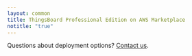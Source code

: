 ```yaml
---
layout: common
title: ThingsBoard Professional Edition on AWS Marketplace
notitle: "true"
---
```


<div id="background">
    <div class="main1"></div><div class="small1"></div><div class="small2"></div><div class="small3"></div><div class="small4"></div>
</div>

<section id="install-pe">
    <div id="mlb2-11010244" style="display: none;" class="deploy-form deploy-cloud ml-subscribe-form ml-subscribe-form-11010244">
        <form id="contact-form" class="contact-form" action="https://app.mailerlite.com/webforms/submit/x1e5q3" data-id="1174474" data-code="x1e5q3" method="POST" target="_blank">
            <fieldset>
                <div class="form-title center">
                    <h1>Deploy ThingsBoard PE Maker</h1>
                </div>
                <div class="cloud-provider">
                    <div class="logo-container partner">
                        <img src="/images/pe/aws_logo.svg">
                    </div>
                    <div class="cloud-provider-desc">
                        <p>Deploy using AWS marketplace. With up to 10 devices, this pricing model is ideal for makers that are getting started with ThingsBoard PE.</p>
                        <p>
                            <span class="cloud-price-aws">$0.014/hr or $100/year (18% savings)</span>
                            <span class="cloud-price-aws-desc"> for software + AWS usage fees</span>
                            <br/>                                            
                            (<span class="cloud-price-onwards">$10/month</span>
                            <span class="cloud-price-onwards-desc"> calculated based on ~720 usage hours</span>)
                        </p>  
                    </div>
                </div>
                <p>Please fill this form to get deployment instructions.</p>
                <div class="form-section">
                    <div class="form-element first half">
                        <label for="first-name">
                            <input class="form-control" value="" placeholder="Enter First Name" name="first-name" type="text" size="40" maxlength="50">
                            <p>First Name*</p>
                        </label>
                    </div>
                    <div class="form-element half">
                        <label for="last-name">
                            <input class="form-control" value="" placeholder="Enter Last Name" name="last-name" type="text" size="40" maxlength="50">
                            <p>Last Name*</p>
                        </label>
                    </div>
                    <div class="form-element first half">
                        <label for="email">
                            <input class="form-control" value="" placeholder="Enter Email" name="email" type="email" size="40" maxlength="80">
                            <p>Email Address*</p>
                        </label>
                    </div>
                    <div class="form-element half">
                        <label for="company">
                            <input class="form-control" value="" placeholder="Enter Company" name="company" type="text" size="40" maxlength="80">
                            <p>Company*</p>
                        </label>
                    </div>
                    <div class="form-element first half">
                        <label for="fields[phone]">
                            <input class="form-control" value="" placeholder="Enter Phone Number" name="company" type="text" size="40" maxlength="80">
                            <p>Phone Number</p>
                        </label>    
                    </div>
                </div>
                <input type="hidden" name="ml-submit" value="1" />
                <button class="button" type="submit" class="primary">
                    Submit
                </button>
                <button disabled="disabled" style="display: none;" type="button" class="loading">
                    <img src="https://static.mailerlite.com/images/rolling@2x.gif" width="20" height="20" style="width: 20px; height: 20px;">
                </button>
            </fieldset>
        </form>
    </div>            
    <div id="mlb2-11010932" style="display: none;" class="deploy-form deploy-cloud ml-subscribe-form ml-subscribe-form-11010932">
        <form class="ml-block-form" action="https://app.mailerlite.com/webforms/submit/c1a6q7" data-id="1174562" data-code="c1a6q7" method="POST" target="_blank">
            <fieldset>
                <div class="form-title center">
                    <h1>Deploy ThingsBoard PE Prototype</h1>
                </div>
                <div class="cloud-provider">
                    <div class="logo-container partner">
                        <img src="/images/pe/aws_logo.svg">
                    </div>
                    <div class="cloud-provider-desc">
                        <p>Deploy using AWS marketplace. With up to 100 devices and white-labeling feature enabled, this pricing model is ideal for PoCs and to be used as an ultimate selling tool for your solution.</p>
                        <p>
                            <span class="cloud-price-aws">$0.138/hr or $1000/year (17% savings)</span>
                            <span class="cloud-price-aws-desc"> for software + AWS usage fees</span>
                            <br/>                                            
                            (<span class="cloud-price-onwards">$99/month</span>
                            <span class="cloud-price-onwards-desc"> calculated based on ~720 usage hours</span>)
                        </p>  
                    </div>
                </div>
                <p>Please fill this form to get deployment instructions.</p>
                <div class="form-section">
                    <div class="form-element first half">
                        <label for="first-name">
                            <input class="form-control" value="" placeholder="Enter First Name" name="first-name" type="text" size="40" maxlength="50">
                            <p>First Name*</p>
                        </label>
                    </div>
                    <div class="form-element half">
                        <label for="last-name">
                            <input class="form-control" value="" placeholder="Enter Last Name" name="last-name" type="text" size="40" maxlength="50">
                            <p>Last Name*</p>
                        </label>
                    </div>
                    <div class="form-element first half">
                        <label for="email">
                            <input class="form-control" value="" placeholder="Enter Email" name="email" type="email" size="40" maxlength="80">
                            <p>Email Address*</p>
                        </label>
                    </div>
                    <div class="form-element half">
                        <label for="company">
                            <input class="form-control" value="" placeholder="Enter Company" name="company" type="text" size="40" maxlength="80">
                            <p>Company*</p>
                        </label>
                    </div>
                    <div class="form-element first half">
                        <label for="fields[phone]">
                            <input class="form-control" value="" placeholder="Enter Phone Number" name="company" type="text" size="40" maxlength="80">
                            <p>Phone Number</p>
                        </label>    
                    </div>
                </div>
                <input type="hidden" name="ml-submit" value="1" />
                <button class="button" type="submit" class="primary">
                    Submit
                </button>
                <button disabled="disabled" style="display: none;" type="button" class="loading">
                    <img src="https://static.mailerlite.com/images/rolling@2x.gif" width="20" height="20" style="width: 20px; height: 20px;">
                </button>
            </fieldset>
        </form>
    </div>         
    <div id="mlb2-11010992" style="display: none;" class="deploy-form deploy-cloud ml-subscribe-form ml-subscribe-form-11010992">
        <form class="ml-block-form" action="https://app.mailerlite.com/webforms/submit/f6r0q1" data-id="1174572" data-code="f6r0q1" method="POST" target="_blank">
            <fieldset>
                <div class="form-title center">
                    <h1>Deploy ThingsBoard PE Startup</h1>
                </div>
                <div class="cloud-provider">
                    <div class="logo-container partner">
                        <img src="/images/pe/aws_logo.svg">
                    </div>
                    <div class="cloud-provider-desc">
                        <p>Deploy using AWS marketplace. With up to 500 devices and white-labeling feature enabled, this pricing model is ideal for startups and field trials.</p>
                        <p>
                            <span class="cloud-price-aws">$0.277/hr or $2000/year (18% savings)</span>
                            <span class="cloud-price-aws-desc"> for software + AWS usage fees</span>
                            <br/>                                            
                            (<span class="cloud-price-onwards">$199/month</span>
                            <span class="cloud-price-onwards-desc"> calculated based on ~720 usage hours</span>)
                        </p>  
                    </div>
                </div>
                <p>Please fill this form to get deployment instructions.</p>
                <div class="form-section">
                    <div class="form-element first half">
                        <label for="first-name">
                            <input class="form-control" value="" placeholder="Enter First Name" name="first-name" type="text" size="40" maxlength="50">
                            <p>First Name*</p>
                        </label>
                    </div>
                    <div class="form-element half">
                        <label for="last-name">
                            <input class="form-control" value="" placeholder="Enter Last Name" name="last-name" type="text" size="40" maxlength="50">
                            <p>Last Name*</p>
                        </label>
                    </div>
                    <div class="form-element first half">
                        <label for="email">
                            <input class="form-control" value="" placeholder="Enter Email" name="email" type="email" size="40" maxlength="80">
                            <p>Email Address*</p>
                        </label>
                    </div>
                    <div class="form-element half">
                        <label for="company">
                            <input class="form-control" value="" placeholder="Enter Company" name="company" type="text" size="40" maxlength="80">
                            <p>Company*</p>
                        </label>
                    </div>
                    <div class="form-element first half">
                        <label for="fields[phone]">
                            <input class="form-control" value="" placeholder="Enter Phone Number" name="company" type="text" size="40" maxlength="80">
                            <p>Phone Number</p>
                        </label>    
                    </div>
                </div>
                <input type="hidden" name="ml-submit" value="1" />
                <button class="button" type="submit" class="primary">
                    Submit
                </button>
                <button disabled="disabled" style="display: none;" type="button" class="loading">
                    <img src="https://static.mailerlite.com/images/rolling@2x.gif" width="20" height="20" style="width: 20px; height: 20px;">
                </button>
            </fieldset>
        </form>
    </div>  
    <div id="mlb2-11011018" style="display: none;" class="deploy-form deploy-cloud ml-subscribe-form ml-subscribe-form-11011018">
        <form class="ml-block-form" action="https://app.mailerlite.com/webforms/submit/w2i0j2" data-id="1174576" data-code="w2i0j2" method="POST" target="_blank">
            <fieldset>
                <div class="form-title center">
                    <h1>Deploy ThingsBoard PE Business</h1>
                </div>
                <div class="cloud-provider">
                    <div class="logo-container partner">
                        <img src="/images/pe/aws_logo.svg">
                    </div>
                    <div class="cloud-provider-desc">
                        <p>Deploy using AWS marketplace. With up to 1000 devices and white-labeling feature enabled, this pricing model is ideal for small businesses and solutions.</p>
                        <p>
                            <span class="cloud-price-aws">$0.416/hr or $3000/year (18% savings)</span>
                            <span class="cloud-price-aws-desc"> for software + AWS usage fees</span>
                            <br/>                                            
                            (<span class="cloud-price-onwards">$299/month</span>
                            <span class="cloud-price-onwards-desc"> calculated based on ~720 usage hours</span>)
                        </p>  
                    </div>
                </div>
                <p>Please fill this form to get deployment instructions.</p>
                <div class="form-section">
                    <div class="form-element first half">
                        <label for="first-name">
                            <input class="form-control" value="" placeholder="Enter First Name" name="first-name" type="text" size="40" maxlength="50">
                            <p>First Name*</p>
                        </label>
                    </div>
                    <div class="form-element half">
                        <label for="last-name">
                            <input class="form-control" value="" placeholder="Enter Last Name" name="last-name" type="text" size="40" maxlength="50">
                            <p>Last Name*</p>
                        </label>
                    </div>
                    <div class="form-element first half">
                        <label for="email">
                            <input class="form-control" value="" placeholder="Enter Email" name="email" type="email" size="40" maxlength="80">
                            <p>Email Address*</p>
                        </label>
                    </div>
                    <div class="form-element half">
                        <label for="company">
                            <input class="form-control" value="" placeholder="Enter Company" name="company" type="text" size="40" maxlength="80">
                            <p>Company*</p>
                        </label>
                    </div>
                    <div class="form-element first half">
                        <label for="fields[phone]">
                            <input class="form-control" value="" placeholder="Enter Phone Number" name="company" type="text" size="40" maxlength="80">
                            <p>Phone Number</p>
                        </label>    
                    </div>
                </div>
                <input type="hidden" name="ml-submit" value="1" />
                <button class="button" type="submit" class="primary">
                    Submit
                </button>
                <button disabled="disabled" style="display: none;" type="button" class="loading">
                    <img src="https://static.mailerlite.com/images/rolling@2x.gif" width="20" height="20" style="width: 20px; height: 20px;">
                </button>
            </fieldset>
        </form>
    </div>         
    <div id="mlb2-11011052" style="display: none;" class="deploy-form deploy-cloud ml-subscribe-form ml-subscribe-form-11011052">
        <form class="ml-block-form" action="https://app.mailerlite.com/webforms/submit/m8r8r9" data-id="1174606" data-code="m8r8r9" method="POST" target="_blank">
            <fieldset>
                <div class="form-title center">
                    <h1>Deploy ThingsBoard PE Enterprise</h1>
                </div>
                <div class="cloud-provider">
                    <div class="logo-container partner">
                        <img src="/images/pe/aws_logo.svg">
                    </div>
                    <div class="cloud-provider-desc">
                        <p>Deploy using AWS marketplace. This pricing model is ideal for businesses with large number of devices. No limits per device, message, data points or commands triggered.</p>
                        <p>
                            <span class="cloud-price-aws">$0.694/hr or $5000/year (18% savings)</span>
                            <span class="cloud-price-aws-desc"> for software + AWS usage fees</span>
                            <br/>                                            
                            (<span class="cloud-price-onwards">$500/month</span>
                            <span class="cloud-price-onwards-desc"> calculated based on ~720 usage hours</span>)
                        </p>  
                    </div>
                </div>
                <p>Please fill this form to get deployment instructions.</p>
                <div class="form-section">
                    <div class="form-element first half">
                        <label for="first-name">
                            <input class="form-control" value="" placeholder="Enter First Name" name="first-name" type="text" size="40" maxlength="50">
                            <p>First Name*</p>
                        </label>
                    </div>
                    <div class="form-element half">
                        <label for="last-name">
                            <input class="form-control" value="" placeholder="Enter Last Name" name="last-name" type="text" size="40" maxlength="50">
                            <p>Last Name*</p>
                        </label>
                    </div>
                    <div class="form-element first half">
                        <label for="email">
                            <input class="form-control" value="" placeholder="Enter Email" name="email" type="email" size="40" maxlength="80">
                            <p>Email Address*</p>
                        </label>
                    </div>
                    <div class="form-element half">
                        <label for="company">
                            <input class="form-control" value="" placeholder="Enter Company" name="company" type="text" size="40" maxlength="80">
                            <p>Company*</p>
                        </label>
                    </div>
                    <div class="form-element first half">
                        <label for="fields[phone]">
                            <input class="form-control" value="" placeholder="Enter Phone Number" name="company" type="text" size="40" maxlength="80">
                            <p>Phone Number</p>
                        </label>    
                    </div>
                </div>
                <input type="hidden" name="ml-submit" value="1" />
                <button class="button" type="submit" class="primary">
                    Submit
                </button>
                <button disabled="disabled" style="display: none;" type="button" class="loading">
                    <img src="https://static.mailerlite.com/images/rolling@2x.gif" width="20" height="20" style="width: 20px; height: 20px;">
                </button>
            </fieldset>
        </form>
    </div>
    <p class="questions">Questions about deployment options? <a href="/docs/contact-us/" target="_blank">Contact us</a>.</p>
</section>      

<script type="text/javascript" src="https://static.mailerlite.com/js/w/webforms.min.js?v3772b61f1ec61c541c401d4eadfdd02f"></script>
<script type="text/javascript">

    var instanceType = "maker";
    
    var instanceTypeForms = {
        "maker": "#mlb2-11010244",
        "prototype": "#mlb2-11010932",
        "startup": "#mlb2-11010992",
        "business": "#mlb2-11011018",
        "enterprise": "#mlb2-11011052"
    };
    
    function ml_webform_success_11010244() {
        var $ = ml_jQuery || jQuery;        
        $(location).attr('href', '/products/thingsboard-pe/install-thanks/?instance='+instanceType);
    };
    
    function ml_webform_success_11010932() {
        var $ = ml_jQuery || jQuery;        
        $(location).attr('href', '/products/thingsboard-pe/install-thanks/?instance='+instanceType);
    };

    function ml_webform_success_11010992() {
        var $ = ml_jQuery || jQuery;        
        $(location).attr('href', '/products/thingsboard-pe/install-thanks/?instance='+instanceType);
    };

    function ml_webform_success_11011018() {
        var $ = ml_jQuery || jQuery;        
        $(location).attr('href', '/products/thingsboard-pe/install-thanks/?instance='+instanceType);
    };
    
    function ml_webform_success_11011052() {
        var $ = ml_jQuery || jQuery;        
        $(location).attr('href', '/products/thingsboard-pe/install-thanks/?instance='+instanceType);
    };
            
    jqueryDefer(
        function () {
            $( document ).ready(function() {
            
                 $('.subscribe-form .form-section .form-group input').addClass("input--empty");
                 $('.subscribe-form .form-section .form-group input').on('input', function() {
                      if( !$(this).val() ) {
                         $(this).addClass("input--empty");
                      } else {
                         $(this).removeClass("input--empty");
                      }
                 });
                 $.urlParam = function (name) {
                    var results = new RegExp('[\?&]' + name + '=([^&#]*)').exec(window.location.href);
                    return results ? results[1] : null;
                 };                 
                 instanceType = $.urlParam('instance');
                 if (!instanceType) {
                    instanceType = "maker";
                 }
                 
                 var formId = instanceTypeForms[instanceType];
                 if (formId) {
                    var instanceForm = $(formId);
                    instanceForm.css('display', '');
                 }
            });
        }
    );
</script>